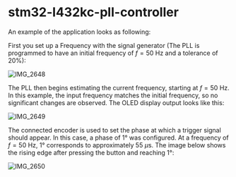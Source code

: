 # stm32-l432kc-pll-controller

An example of the application looks as following:

First you set up a Frequency with the signal generator (The PLL is programmed to have an initial frequency of $f = 50 \ \text{Hz}$ and a tolerance of 20%):

![IMG_2648](https://github.com/user-attachments/assets/4f03445c-d118-4ec8-be7b-5ac7c7a11fd1)

The PLL then begins estimating the current frequency, starting at $f = 50 \ \text{Hz}$.  In this example, the input frequency matches the initial frequency, so no significant changes are observed.
The OLED display output looks like this:

![IMG_2649](https://github.com/user-attachments/assets/0d897bf4-c5a5-456c-bf6d-97b259d604c5)

The connected encoder is used to set the phase at which a trigger signal should appear. In this case, a phase of 1° was configured. At a frequency of $f = 50 \ \text{Hz}$, 1° corresponds to approximately $55 \ \mu\text{s}$.
The image below shows the rising edge after pressing the button and reaching 1°:

![IMG_2650](https://github.com/user-attachments/assets/75de086d-7cb5-405b-bfd2-0c0392eb76c0)
